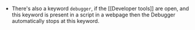 - There's also a keyword ``debugger``, if the [[Developer tools]] are open, and this keyword is present in a script in a webpage then the Debugger automatically stops at this keyword.